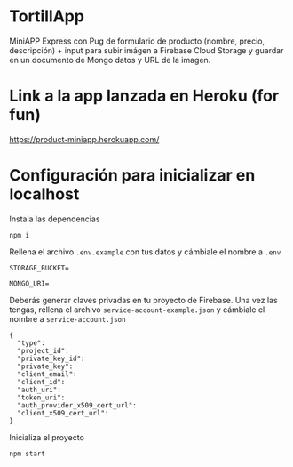 # TortillApp

MiniAPP Express con Pug de formulario de producto (nombre, precio, descripción) + input para subir imágen a Firebase Cloud Storage y guardar en un documento de Mongo datos y URL de la imagen.

# Link a la app lanzada en Heroku (for fun)

https://product-miniapp.herokuapp.com/

# Configuración para inicializar en localhost
Instala las dependencias
```
npm i
```
Rellena el archivo `.env.example` con tus datos y cámbiale el nombre a `.env`
```
STORAGE_BUCKET=

MONGO_URI=
```
Deberás generar claves privadas en tu proyecto de Firebase. Una vez las tengas, rellena el archivo `service-account-example.json` y cámbiale el nombre a `service-account.json`
```
{
  "type": 
  "project_id": 
  "private_key_id":
  "private_key":
  "client_email": 
  "client_id": 
  "auth_uri": 
  "token_uri": 
  "auth_provider_x509_cert_url": 
  "client_x509_cert_url": 
}
```
Inicializa el proyecto
```
npm start 
```
